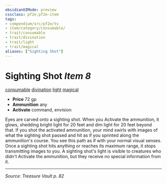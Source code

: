 ```yaml
---
obsidianUIMode: preview
cssclass: pf2e,pf2e-item
tags:
- compendium/src/pf2e/tv
- item/category/consumable/
- trait/consumable
- trait/divination
- trait/light
- trait/magical
aliases: ["Sighting Shot"]
---
```

# Sighting Shot *Item 8*  
[consumable](rules/traits/consumable.md "Consumable Item Trait")  [divination](rules/traits/divination.md "Divination School Trait")  [light](rules/traits/light.md "Light Effect Trait")  [magical](rules/traits/magical.md "Magical Item Trait")  

- **Price** 72 gp
- **Ammunition** any
- **Activate** command, envision

Eyes are carved onto a sighting shot. When you Activate the ammunition, it glows, shedding bright light for 20 feet and dim light for 20 feet beyond that. If you shot the activated ammunition, your mind swirls with images of what the sighting shot passed and hit as if you sprinted along the ammunition's course. You see this path as if with your normal visual senses. Once a sighting shot hits anything or reaches its maximum range, it stops transmitting images to you. A sighting shot's light is visible to creatures who didn't Activate the ammunition, but they receive no special information from it.


---
*Source: Treasure Vault p. 82*